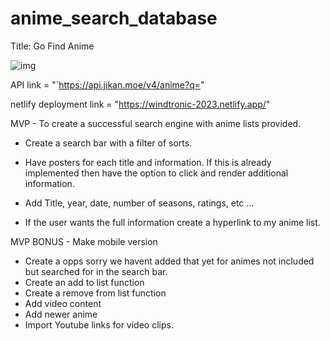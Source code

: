# anime_search_database

Title: Go Find Anime 

![img](https://i.imgur.com/e6qp00T.png)

API link = "`https://api.jikan.moe/v4/anime?q="

netlify deployment link = "https://windtronic-2023.netlify.app/"



MVP - To create a successful search engine with 
anime lists provided.



-  Create a search bar with a filter of sorts. 

-  Have posters for each title and information. If this is already implemented then have the option to click and render additional information. 

-  Add Title, year, date, number of seasons, ratings, etc ...

-  If the user wants the full information create a hyperlink to my anime list. 











MVP BONUS - Make mobile version
    
-   Create a opps sorry we havent added that 
yet for animes not included but searched for in the 
search bar.
-   Create an add to list function
-   Create a remove from list function
-   Add video content
-   Add newer anime
-   Import Youtube links for video clips. 


